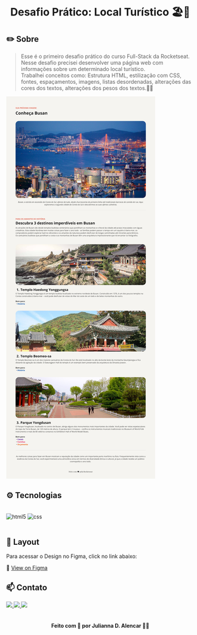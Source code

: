   <h1 align="center">Desafio Prático: Local Turístico 🏖️📸</h1>

## ✏️ Sobre

> Esse é o primeiro desafio prático do curso Full-Stack da Rocketseat. 
Nesse desafio precisei desenvolver uma página web com informações sobre um determinado local turístico.  
Trabalhei conceitos como: Estrutura HTML, estilização com CSS, fontes, espaçamentos, imagens, listas desordenadas, alterações das cores dos textos, alterações dos pesos dos textos.📝🚀

![Screenshot](./.github/preview.jpg)

## ⚙ Tecnologias

</br>

<div style="display: inline_block">
  <img align="center" alt="html5" src="https://img.shields.io/badge/HTML5-E34F26?style=for-the-badge&logo=html5&logoColor=white" />
  <img align="center" alt="css" src="https://img.shields.io/badge/CSS3-1572B6?style=for-the-badge&logo=css3&logoColor=white" />
</div><br/>


## 🎨 Layout

Para acessar o Design no Figma, click no link abaixo:

🔗 [View on Figma](https://www.figma.com/community/file/1384542229391733447/local-turistico)

## 📫 Contato

<div>
  <a href="https://www.linkedin.com/in/juliannalencar/" target="_blank">
    <img src="https://img.shields.io/badge/LinkedIn-0077B5?style=for-the-badge&logo=linkedin&logoColor=white">
  </a>
  <a href="mailto:juliannadalencar@edu.unifor.br" target="_blank">
    <img src="https://img.shields.io/badge/Gmail-D14836?style=for-the-badge&logo=gmail&logoColor=white">
  </a>
  <a href="https://www.instagram.com/juliannalencar/" target="_blank">
    <img src="https://img.shields.io/badge/Instagram-E4405F?style=for-the-badge&logo=instagram&logoColor=white">
  </a>
</div>

</br>

<h4 align="center">Feito com 💙 por Julianna D. Alencar 👋🏻</h4>